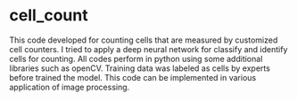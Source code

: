 # cell_count

This code developed for counting cells that are measured by customized cell counters. 
I tried to apply a deep neural network for classify and identify cells for counting.
All codes perform in python using some additional libraries such as openCV.
Training data was labeled as cells by experts before trained the model.
This code can be implemented in various application of image processing.

